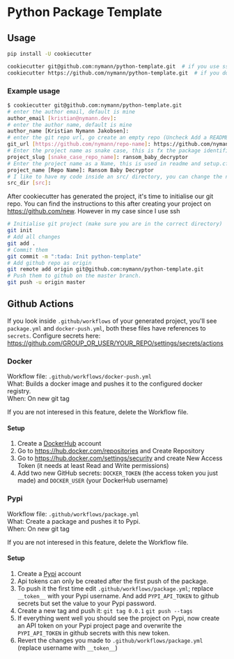 # Python Package Template

## Usage

```sh
pip install -U cookiecutter

cookiecutter git@github.com:nymann/python-template.git  # if you use ssh
cookiecutter https://github.com/nymann/python-template.git  # if you don't use ssh
```

### Example usage

```sh
$ cookiecutter git@github.com:nymann/python-template.git
# enter the author email, default is mine
author_email [kristian@nymann.dev]:
# enter the author name, default is mine
author_name [Kristian Nymann Jakobsen]:
# enter the git repo url, go create an empty repo (Uncheck Add a README file) and don't add any gitignore or license.
git_url [https://github.com/nymann/repo-name]: https://github.com/nymann/ransom-baby-decryptor
# Enter the project name as snake case, this is fx the package identifier in imports
project_slug [snake_case_repo_name]: ransom_baby_decryptor
# Enter the project name as a Name, this is used in readme and setup.cfg
project_name [Repo Name]: Ransom Baby Decryptor
# I like to have my code inside an src/ directory, you can change the name of this here.
src_dir [src]:
```

After cookiecutter has generated the project, it's time to initialise our git repo.
You can find the instructions to this after creating your project on <https://github.com/new>. However in my case since I use ssh

```sh
# Initialise git project (make sure you are in the correct directory)
git init
# Add all changes
git add .
# Commit them
git commit -m ":tada: Init python-template"
# Add github repo as origin
git remote add origin git@github.com:nymann/python-template.git
# Push them to github on the master branch.
git push -u origin master
```

## Github Actions

If you look inside `.github/workflows` of your generated project, you'll see `package.yml` and `docker-push.yml`, both these files have references to `secrets`. Configure secrets here: <https://github.com/GROUP_OR_USER/YOUR_REPO/settings/secrets/actions>

### Docker

Workflow file: `.github/workflows/docker-push.yml` \
What: Builds a docker image and pushes it to the configured docker registry. \
When: On new git tag

If you are not interesed in this feature, delete the Workflow file.

#### Setup

1. Create a [DockerHub](https://hub.docker.com/) account
2. Go to <https://hub.docker.com/repositories> and Create Repository
3. Go to <https://hub.docker.com/settings/security> and create New Access Token (it needs at least Read and Write permissions)
4. Add two new GitHub secrets: `DOCKER_TOKEN` (the access token you just made) and `DOCKER_USER` (your DockerHub username)

### Pypi

Workflow file: `.github/workflows/package.yml` \
What: Create a package and pushes it to Pypi. \
When: On new git tag

If you are not interesed in this feature, delete the Workflow file.

#### Setup

1. Create a [Pypi](https://pypi.org/) account
2. Api tokens can only be created after the first push of the package.
3. To push it the first time edit `.github/workflows/package.yml`; replace `__token__` with your Pypi username. And add `PYPI_API_TOKEN` to github secrets but set the value to your Pypi password.
4. Create a new tag and push it: `git tag 0.0.1` `git push --tags`
5. If everything went well you should see the project on Pypi, now create an API token on your Pypi project page and overwrite the `PYPI_API_TOKEN` in github secrets with this new token.
6. Revert the changes you made to `.github/workflows/package.yml` (replace username with `__token__`)
